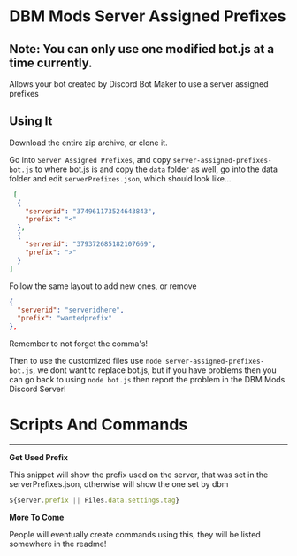 
# DBM Mods Server Assigned Prefixes

## Note: You can only use one modified bot.js at a time currently.

Allows your bot created by Discord Bot Maker to use a server assigned prefixes

## Using It
Download the entire zip archive, or clone it.

Go into `Server Assigned Prefixes`, and copy `server-assigned-prefixes-bot.js` to where bot.js is and copy the `data` folder as well, go into the data folder and edit `serverPrefixes.json`, which should look like...

```json
 [
  {
    "serverid": "374961173524643843",
    "prefix": "<"
  },
  {
    "serverid": "379372685182107669",
    "prefix": ">"
  }
]

```

Follow the same layout to add new ones, or remove

```json
{
  "serverid": "serveridhere",
  "prefix": "wantedprefix"
},
```

Remember to not forget the comma's!

Then to use the customized files use `node server-assigned-prefixes-bot.js`, we dont want to replace bot.js, but if you have problems then you can go back to using `node bot.js` then report the problem in the DBM Mods Discord Server!



# Scripts And Commands

----------------------------------------------------------------------------------------------------------------------------------------

**Get Used Prefix**

This snippet will show the prefix used on the server, that was set in the serverPrefixes.json, otherwise will show the one set by dbm
```js
${server.prefix || Files.data.settings.tag}
```

**More To Come**

People will eventually create commands using this, they will be listed somewhere in the readme!



